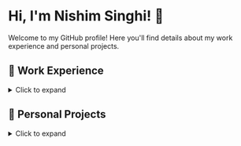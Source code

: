 # Hi, I'm Nishim Singhi! 👋

Welcome to my GitHub profile! Here you'll find details about my work experience and personal projects. 

## 💼 Work Experience
<details>
  <summary>Click to expand</summary>

### Software Development Engineer Co-op
**Microchip** | Vancouver, BC | Jan. 2025 – Present  
- Developed a reference repository to assist developers at NASA in integrating external libraries compatible with SoC’s Linux OS, streamlining third-party library adoption for spaceflight applications.
- Automated external library integration by designing a Jenkins pipeline to build library artifacts, developing Bash scripts, and enabling compatibility with an Ubuntu-based Docker container, reducing manual effort and streamlining deployment.
- Followed Agile methodology with regular sprints and backlog management. Adhered to DevOps practices for CI/CD, ensuring automated builds, testing, and deployments.

### Full-Stack Web Developer, Demo
**The Ubyssey Publications Society** | Vancouver, BC | Mar. 2024 – Present  
- Contributed to developing a Content Management System for Ubyssey, enabling editors to create e-newspapers efficiently as a lead developer. The website is read by 120,000 unique users every month.
- Developed a responsive events page using React along with SASS, HTML, and Django. This page became the second highest viewed on the website, achieving over 2,000 daily views.
- Implemented automated cross-browser regression testing with Selenium in Docker, integrating it into a CI/CD pipeline via GitHub Actions to prevent critical bugs from reaching production.
- Improved website performance by 20%, measured by Google Lighthouse, by reducing the loading time of the website.

</details>

## 🚀 Personal Projects
<details>
  <summary>Click to expand</summary>

### Traffic Signal Detection
- Designed a robust traffic sign recognition pipeline for autonomous vehicles using an Intel RealSense camera and OpenCV.
- Developed and trained a Convolutional Neural Network (CNN) using TensorFlow, achieving 99.4% validation accuracy.
- Integrated image preprocessing and machine learning nodes through ROS2 messaging for real-time traffic sign evaluation.
- **GitHub:** [Project Link](https://github.com/m1lun/SignSafety)

### Shopalytics
- Developed a web app to help store owners track customer behavior by leveraging YoloV8’s computer vision system.
- Created a responsive frontend using React, integrating it with Flask for real-time analytics.
- Implemented a MongoDB data pipeline for computing insights on customer movement and store traffic trends.
- **GitHub:** [Project Link](https://github.com/Hanson-Sun/store-analytics)

### Accelerate Deep Learning Model
- Built a deep learning accelerator for an embedded Nios II system to classify handwritten digits from the MNIST dataset.
- Interfaced hardware and software communication, working with off-chip SDRAM for efficient processing.

### Blackjack Android App Development
- Developed an interactive Blackjack game for Android using Java and XML, enhancing user engagement.
- Conducted extensive testing across different device form factors to ensure responsiveness and backward compatibility.
- **GitHub:** [Project Link](https://github.com/Nishim12/Blackjack)

  ### Engineering Placement Prediction
- Developed an ML model to forecast university student job placements, achieving 88.7% accuracy.
- Conducted data preprocessing, feature engineering, and applied classification algorithms to improve model accuracy.
- Fine-tuned the model using hyperparameter optimization with grid search, reducing prediction error by 5%.
- **GitHub:** [Project Link](https://www.kaggle.com/datasets/nishimsinghi/engineering-placement)

### IoT Sensor Control
- Built a client-server architecture with socket programming for communication between sensors and an IoT controller.
- Utilized multi-threading for concurrent client processing, boosting performance by 40%.

### Simple RISC-Architecture
- Implemented a simple RISC architecture supporting ARM instructions.
- Designed ALU, Shifter, Registers, and integrated them into the datapath with an FSM for control.
- Verified synthesis by compiling the design on Quartus and testing RTL synthesis with gate-level testing.
- **GitHub:** [Project Link](https://github.com/ubc-cpen211/lab-7-l1e-Nishim12)

</details>

